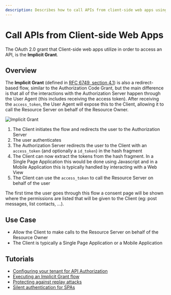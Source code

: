 ```yaml
---
description: Describes how to call APIs from client-side web apps using the Implicit Grant.
---
```


# Call APIs from Client-side Web Apps

The OAuth 2.0 grant that Client-side web apps utilize in order to access an API, is the **Implicit Grant**.

## Overview

The **Implicit Grant** (defined in [RFC 6749, section 4.1](https://tools.ietf.org/html/rfc6749#section-4.2)) is also a redirect-based flow, similar to the Authorization Code Grant, but the main difference is that all of the interactions with the Authorization Server happen through the User Agent (this includes receiving the access token). After receiving the `access_token`, the User Agent will expose this to the Client, allowing it to call the Resource Server on behalf of the Resource Owner.

![Implicit Grant](/media/articles/api-auth/implicit-grant.png)

 1. The Client initiates the flow and redirects the user to the Authorization Server
 2. The user authenticates
 3. The Authorization Server redirects the user to the Client with an `access_token` (and optionally a `id_token`) in the hash fragment
 4. The Client can now extract the tokens from the hash fragment. In a Single Page Application this would be done using Javascript and in a Mobile Application this is typically handled by interacting with a Web View
 5. The Client can use the `access_token` to call the Resource Server on behalf of the user

The first time the user goes through this flow a consent page will be shown where the permissions are listed that will be given to the Client (eg: post messages, list contacts, ...).

## Use Case

- Allow the Client to make calls to the Resource Server on behalf of the Resource Owner
- The Client is typically a Single Page Application or a Mobile Application

## Tutorials

 - [Configuring your tenant for API Authorization](/api-auth/tutorials/configuring-tenant-for-api-auth)
 - [Executing an Implicit Grant flow](/api-auth/tutorials/implicit-grant)
 - [Protecting against replay attacks](/api-auth/tutorials/nonce)
 - [Silent authentication for SPAs](/api-auth/tutorials/silent-authentication)
